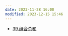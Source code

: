 ```yaml
---
date: 2023-11-28 16:00
modified: 2023-12-15 15:46
---
```

- [39.组合总和](https://leetcode.cn/problems/combination-sum/)
